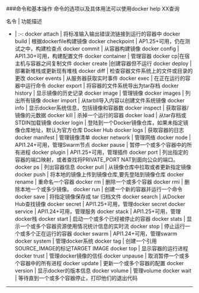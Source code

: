###命令和基本操作
命令的选项以及具体用法可以使用docker help XX查询

名令 | 功能描述 
- | :-: 
docker attach | 将标准输入输出错误流链接到运行的容器中
docker build | 根据dockerfile构建镜像
docker checkpoint | AP1.25+可用，仍在测试之中，构建检查点
docker commit | 从容器构建镜像
docker config | API1.30+可用，构建配置文件
docker container | 管理容器
docker cp|在宿主机与容器之间复制文件
docker create |创建容器但不运行
docker deploy | 部署新堆栈或更新现有堆栈
docker diff | 检查容器文件系统上的文件或目录的更改
docker events | 从服务器获取实时事件
docker exec | 在正在运行的容器中运行命令
docker export | 将容器的文件系统导出为tar存档
docker history | 显示镜像的历史记录
docker image | 管理镜像
docker images | 列出所有镜像
docker import | 从tarbll导入内容以创建文件系统镜像
docker info | 显示docker系统信息，包括镜像和容器数
docker inspect | 获取容器/镜像的元数据
docker kill | 杀掉一个运行的容器
docker load | 从tar存档或STDIN加载镜像
docker login | 登陆到一个Docker镜像仓库，如果未指定镜像仓库地址，默认为官方仓库 Docker Hub
docker logs | 获取容器的日志
docker manifest | 管理镜像清单
docker network | 管理网络
docker node | API1.24+可用，管理Swarm节点
docker pause | 暂停一个或多个容器中的所有进程
docker plugin | API1.25+可用，管理插件
docker port | 列出指定的容器的端口映射，或者查找将PRIVATE_PORT NAT到面向公众的端口。
docker ps | 列出容器信息
docker pull | 从镜像仓库中拉取或者更新指定镜像
docker push | 将本地的镜像上传到镜像仓库,要先登陆到镜像仓库
docker rename | 重命名一个容器
docker rm | 删除一个或多个容器
docker rmi | 删除本地一个或多少镜像。
docker run | 创建一个新的容器并运行一个命令
docker save | 将指定镜像保存成 tar 归档文件
docker search | 从Docker Hub查找镜像
docker secret | API1.25+可用，管理docker secret
docker service | API1.24+可用，管理服务
docker stack | API1.25+可用，管理docker栈
docker start | 启动一个或多个已经被停止的容器
docker stats | 显示一个或多个容器资源使用情况统计信息的实时流
docker stop | 停止运行一个或多个正在运行的容器
docker swarm | API1.24+可用，管理swarm
docker system | 管理docker系统
docker tag | 创建一个引用SOURCE_IMAGE的标记TARGET IMAGE
docker top | 显示容器的运行进程
docker trust | 管理docker镜像的信任
docker unpause | 取消暂停一个或多个容器中的所有进程
docker update | 更新一个或多个容器的配置
docker version | 显示docker的版本信息
docker volume | 管理volume
docker wait | 等待直到一个或多个容器停止，打印他们的退出代码

****
